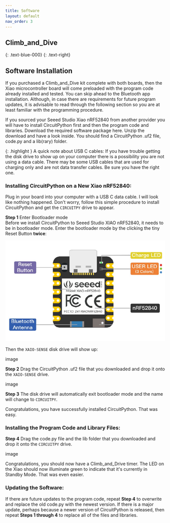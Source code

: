 ```yaml
---
title: Software
layout: default
nav_order: 3
---
```


## **Climb_and_Dive** ##
{: .text-blue-000}
{: .text-right}

## Software Installation ##

If you purchased a Climb_and_Dive kit complete with both boards, then the Xiao microcontroller board will come preloaded with the program code already installed and tested.  You can skip ahead to the Bluetooth app installation.  Although, in case there are requirements for future program updates, it is advisable to read through the following section so you are at least familiar with the programming procedure.

If you sourced your Seeed Studio Xiao nRF52840 from another provider you will have to install CircuitPython first and then the program code and libraries.  Download the required software package here.  Unzip the download and have a look inside.  You should find a CircuitPython .uf2 file, code.py and a lib(rary) folder.

{: .highlight }
A quick note about USB C cables: If you have trouble getting the disk drive to show up on your computer there is a possibility you are not using a data cable.  There may be some USB cables that are used for charging only and are not data transfer cables.  Be sure you have the right one.

### Installing CircuitPython on a New Xiao nRF52840: ###

Plug in your board into your computer with a USB C data cable.  I will look like nothing happened. Don't worry, follow this simple procedure to install CircuitPython and get the `CIRCUITPY` drive to appear.

**Step 1** Enter Bootloader mode<br>
Before we install CircuitPython to Seeed Studio XIAO nRF52840, it needs to be in bootloader mode. Enter the bootloader mode by the clicking the tiny Reset Button **twice**:

![](assets/images/XiaoBle.png)

Then the `XAIO-SENSE` disk drive will show up:

image

**Step 2** Drag the CircuitPython .uf2 file that you downloaded and drop it onto the `XAIO-SENSE` drive.<br>

image

**Step 3** The disk drive will automatically exit bootloader mode and the name will change to `CIRCUITPY`.

Congratulations, you have successfully installed CircuitPython.  That was easy.

### Installing the Program Code and Library Files: ###
**Step 4** Drag the code.py file and the lib folder that you downloaded and drop it onto the `CIRCUITPY` drive.

image

Congratulations, you should now have a Climb_and_Drive timer.  The LED on the Xiao should now illuminate green to indicate that it's currently in Standby Mode.  That was even easier.

### Updating the Software: ###
If there are future updates to the program code, repeat **Step 4** to overwrite and replace the old code.py with the newest version.  If there is a major update, perhaps because a newer version of CircuitPython is released, then repeat **Steps 1 through 4** to replace all of the files and libraries.
